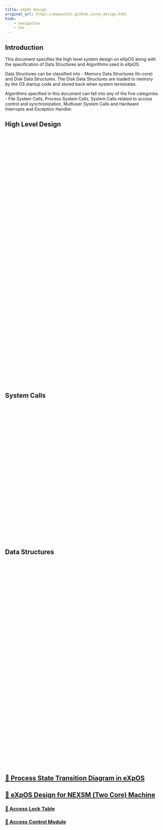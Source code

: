 ```yaml
---
title: eXpOS Design
original_url: https://exposnitc.github.io/os_design.html
hide: 
    - navigation
    - toc
---
```


## Introduction
This document specifies the high level system design on eXpOS along with the specification of Data Structures and Algorithms used in eXpOS.

Data Structures can be classified into - Memory Data Structures (In-core) and Disk Data Structures. The Disk Data Structures are loaded to memory by the OS startup code and stored back when system terminates.

Algorithms specified in this document can fall into any of the five categories - File System Calls, Process System Calls, System Calls related to access control and synchronization, Multiuser System Calls and Hardware Interrupts and Exception Handler.

## High Level Design

<div style="background: url(../assets/img/os-design/os_design_detailed.png); height: 819px; width: 1206px" ;="">
<a target="_blank" href="../os-design/misc/#swapper-daemon" style="position: absolute; height: 62px; width: 120px; margin-top: 10px; margin-left: 260px"></a>
<a target="_blank" href="../os-spec/shell-spec/" style="position: absolute; height: 62px; width: 100px; margin-top: 10px; margin-left: 410px"></a>
<a target="_blank" href="../os-spec/shell-spec/" style="position: absolute; height: 62px; width: 100px; margin-top: 10px; margin-left: 540px"></a>
<a target="_blank" href="../os-design/misc/#idle-process" style="position: absolute; height: 62px; width: 120px; margin-top: 90px; margin-left: 20px"></a>
<a target="_blank" href="../os-design/misc/#initlogin-process" style="position: absolute; height: 62px; width: 200px; margin-top: 90px; margin-left: 180px"></a>
<a target="_blank" href="../os-design/misc/#shell-process" style="position: absolute; height: 62px; width: 220px; margin-top: 90px; margin-left: 420px"></a>
<a target="_blank" href="../os-design/exe-handler/" style="position: absolute; height: 60px; width: 80px; margin-top: 230px; margin-left: 750px"></a>
<a target="_blank" href="../os-design/timer/" style="position: absolute; height: 60px; width: 80px; margin-top: 230px; margin-left: 830px"></a>
<a target="_blank" href="../os-design/disk-interrupt/" style="position: absolute; height: 60px; width: 80px; margin-top: 230px; margin-left: 910px"></a>
<a target="_blank" href="../os-design/term-handler/" style="position: absolute; height: 60px; width: 80px; margin-top: 230px; margin-left: 990px"></a>
<a target="_blank" href="../modules/module-03/" style="position: absolute; height: 60px; width: 200px; margin-top: 378px; margin-left: 140px"></a>
<a target="_blank" href="../modules/module-01/" style="position: absolute; height: 60px; width: 200px; margin-top: 378px; margin-left: 380px"></a>
<a target="_blank" href="../modules/module-02/" style="position: absolute; height: 60px; width: 200px; margin-top: 378px; margin-left: 620px"></a>
<a target="_blank" href="../modules/module-06/" style="position: absolute; height: 60px; width: 200px; margin-top: 378px; margin-left: 860px"></a>
<a target="_blank" href="../modules/module-04/" style="position: absolute; height: 60px; width: 440px; margin-top: 470px; margin-left: 140px"></a>
<a target="_blank" href="../modules/module-05/" style="position: absolute; height: 60px; width: 440px; margin-top: 470px; margin-left: 620px"></a>
<a target="_blank" href="../modules/module-00/" style="position: absolute; height: 68px; width: 760px; margin-top: 580px; margin-left: 100px"></a>
<a target="_blank" href="../modules/module-00/" style="position: absolute; height: 260px; width: 60px; margin-top: 380px; margin-left: 40px"></a>
<a target="_blank" href="../modules/module-07/" style="position: absolute; height: 68px; width: 170px; margin-top: 580px; margin-left: 890px"></a>
<a target="_blank" href="../arch-spec/machine-organization/#boot-rom-and-boot-block" style="position: absolute; height: 68px; width: 120px; margin-top: 730px; margin-left: 790px"></a>
<a target="_blank" href="../os-design/misc/#os-startup-code" style="position: absolute; height: 68px; width: 120px; margin-top: 730px; margin-left: 950px"></a>
</div>

## System Calls

<div style="background: url(../assets/img/os-design/SystemCalls.png); height: 442px; width: 1032px" ;="">
<a target="_blank" href="../os-design/shutdown/" style="position: absolute; height: 60px; width: 190px; margin-top: 52px; margin-left: 20px"></a>
<a target="_blank" href="../os-design/create/" style="position: absolute; height: 30px; width: 150px; margin-top: 110px; margin-left: 240px"></a>
<a target="_blank" href="../os-design/delete/" style="position: absolute; height: 33px; width: 150px; margin-top: 150px; margin-left: 240px"></a>
<a target="_blank" href="../os-design/open/" style="position: absolute; height: 30px; width: 150px; margin-top: 190px; margin-left: 240px"></a>
<a target="_blank" href="../os-design/close/" style="position: absolute; height: 30px; width: 150px; margin-top: 230px; margin-left: 240px"></a>
<a target="_blank" href="../os-design/read/" style="position: absolute; height: 30px; width: 150px; margin-top: 270px; margin-left: 240px"></a>
<a target="_blank" href="../os-design/write/" style="position: absolute; height: 30px; width: 150px; margin-top: 312px; margin-left: 240px"></a>
<a target="_blank" href="../os-design/seek/" style="position: absolute; height: 30px; width: 150px; margin-top: 350px; margin-left: 240px"></a>
<a target="_blank" href="../os-design/fork/" style="position: absolute; height: 30px; width: 150px; margin-top: 113px; margin-left: 440px"></a>
<a target="_blank" href="../os-design/exec/" style="position: absolute; height: 33px; width: 150px; margin-top: 150px; margin-left: 440px"></a>
<a target="_blank" href="../os-design/exit/" style="position: absolute; height: 30px; width: 150px; margin-top: 190px; margin-left: 440px"></a>
<a target="_blank" href="../os-design/proc-misc/#getpid-system-call" style="position: absolute; height: 30px; width: 150px; margin-top: 230px; margin-left: 440px"></a>
<a target="_blank" href="../os-design/proc-misc/#getppid-system-call" style="position: absolute; height: 30px; width: 150px; margin-top: 270px; margin-left: 440px"></a>
<a target="_blank" href="../os-design/synchronization-algos/#wait-system-call" style="position: absolute; height: 30px; width: 150px; margin-top: 113px; margin-left: 640px"></a>
<a target="_blank" href="../os-design/synchronization-algos/#signal-system-call" style="position: absolute; height: 33px; width: 150px; margin-top: 150px; margin-left: 640px"></a>
<a target="_blank" href="../os-design/semaphore-algos/#semget-system-call" style="position: absolute; height: 30px; width: 150px; margin-top: 190px; margin-left: 640px"></a>
<a target="_blank" href="../os-design/semaphore-algos/#semrelease-system-call" style="position: absolute; height: 30px; width: 150px; margin-top: 230px; margin-left: 640px"></a>
<a target="_blank" href="../os-design/semaphore-algos/#semlock-system-call" style="position: absolute; height: 30px; width: 150px; margin-top: 270px; margin-left: 640px"></a>
<a target="_blank" href="../os-design/semaphore-algos/#semunlock-system-call" style="position: absolute; height: 30px; width: 150px; margin-top: 315px; margin-left: 640px"></a>
<a target="_blank" href="../os-design/multiusersyscalls/#newusr" style="position: absolute; height: 30px; width: 150px; margin-top: 113px; margin-left: 840px"></a>
<a target="_blank" href="../os-design/multiusersyscalls/#remusr" style="position: absolute; height: 33px; width: 150px; margin-top: 150px; margin-left: 840px"></a>
<a target="_blank" href="../os-design/multiusersyscalls/#setpwd" style="position: absolute; height: 30px; width: 150px; margin-top: 190px; margin-left: 840px"></a>
<a target="_blank" href="../os-design/multiusersyscalls/#getuid" style="position: absolute; height: 30px; width: 150px; margin-top: 230px; margin-left: 840px"></a>
<a target="_blank" href="../os-design/multiusersyscalls/#getuname" style="position: absolute; height: 30px; width: 150px; margin-top: 270px; margin-left: 840px"></a>
<a target="_blank" href="../os-design/multiusersyscalls/#login" style="position: absolute; height: 30px; width: 150px; margin-top: 312px; margin-left: 840px"></a>
<a target="_blank" href="../os-design/multiusersyscalls/#logout" style="position: absolute; height: 30px; width: 150px; margin-top: 350px; margin-left: 840px"></a>
</div>

## Data Structures

<div style="background: url(../assets/img/os-design/DataStructures_new.png); height: 671px; width: 671px; margin-bottom:30px" ;="">
<a target="_blank" href="../os-design/disk-ds/#inode-table" style="position: absolute; height: 30px; width: 150px; margin-top: 83px; margin-left: 50px"></a>
<a target="_blank" href="../os-design/disk-ds/#disk-free-list" style="position: absolute; height: 30px; width: 150px; margin-top: 123px; margin-left: 50px"></a>
<a target="_blank" href="../os-design/disk-ds/#root-file" style="position: absolute; height: 32px; width: 150px; margin-top: 168px; margin-left: 50px"></a>
<a target="_blank" href="../os-design/disk-ds/#user-table" style="position: absolute; height: 32px; width: 150px; margin-top: 208px; margin-left: 50px"></a>
<a target="_blank" href="../os-design/process-table/" style="position: absolute; height: 32px; width: 290px; margin-top: 113px; margin-left: 310px"></a>
<a target="_blank" href="../os-design/process-table/#user-area" style="position: absolute; height: 32px; width: 290px; margin-top: 233px; margin-left: 310px"></a>
<a target="_blank" href="../os-design/mem-ds/#open-file-table" style="position: absolute; height: 32px; width: 290px; margin-top: 325px; margin-left: 310px"></a>
<a target="_blank" href="../os-design/mem-ds/#file-inode-status-table" style="position: absolute; height: 32px; width: 290px; margin-top: 365px; margin-left: 310px"></a>
<a target="_blank" href="../os-design/mem-ds/#semaphore-table" style="position: absolute; height: 32px; width: 290px; margin-top: 405px; margin-left: 310px"></a>
<a target="_blank" href="../os-design/mem-ds/#disk-status-table" style="position: absolute; height: 32px; width: 290px; margin-top: 445px; margin-left: 310px"></a>
<a target="_blank" href="../os-design/mem-ds/#system-status-table" style="position: absolute; height: 30px; width: 290px; margin-top: 485px; margin-left: 310px"></a>
<a target="_blank" href="../os-design/mem-ds/#terminal-status-table" style="position: absolute; height: 30px; width: 290px; margin-top: 525px; margin-left: 310px"></a>
<a target="_blank" href="../os-design/mem-ds/#memory-free-list" style="position: absolute; height: 30px; width: 290px; margin-top: 562px; margin-left: 310px"></a>
<a target="_blank" href="../os-design/mem-ds/#buffer-table" style="position: absolute; height: 30px; width: 290px; margin-top: 602px; margin-left: 310px"></a>
<a target="_blank" href="../os-design/process-table/#per-process-page-table" style="position: absolute; height: 32px; width: 135px; margin-top: 155px; margin-left: 310px"></a>
<a target="_blank" href="../os-design/process-table/#per-process-disk-map-table" style="position: absolute; height: 32px; width: 137px; margin-top: 155px; margin-left: 460px"></a>
<a target="_blank" href="../os-design/process-table/#per-process-resource-table" style="position: absolute; height: 32px; width: 135px; margin-top: 195px; margin-left: 310px"></a>
<a target="_blank" href="../os-design/process-table/#per-process-kernel-stack" style="position: absolute; height: 32px; width: 137px; margin-top: 195px; margin-left: 460px"></a>
</div>


## [:link: Process State Transition Diagram in eXpOS](./state-diag.md)
## [:link: eXpOS Design for NEXSM (Two Core) Machine](./nexpos.md)
### [:link: Access Lock Table](./mem-ds.md)
### [:link: Access Control Module](../modules/module-08.md)